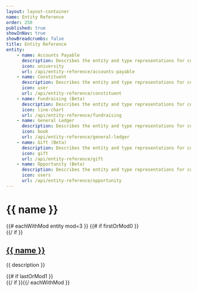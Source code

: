 ```yaml
---
layout: layout-container
name: Entity Reference
order: 250
published: true
showInNav: true
showBreadcrumbs: false
title: Entity Reference
entity: 
    - name: Accounts Payable
      description: Describes the entity and type representations for common items that the Accounts Payable API uses.
      icon: university
      url: /api/entity-reference/accounts-payable
    - name: Constituent
      description: Describes the entity and type representations for common items that the Constituent API uses.
      icon: user
      url: /api/entity-reference/constituent
    - name: Fundraising (Beta)
      description: Describes the entity and type representations for common items that the Fundraising API uses.
      icon: line-chart
      url: /api/entity-reference/fundraising
    - name: General Ledger
      description: Describes the entity and type representations for common items that the General Ledger API uses.
      icon: book
      url: /api/entity-reference/general-ledger
    - name: Gift (Beta)
      description: Describes the entity and type representations for common items that the Gift API uses.
      icon: gift
      url: /api/entity-reference/gift
    - name: Opportunity (Beta)
      description: Describes the entity and type representations for common items that the Opportunity API uses.
      icon: users
      url: /api/entity-reference/opportunity
---
```


<h1>{{ name }}</h1>
<div class="container">
<div class="row">
<div class="col-md-12">
<div class="showcase row" stache-equal-height>
<div class="clearfix"></div>
{{# eachWithMod entity mod=3 }}
{{# if firstOrMod0 }}
 <div class="row">
 {{/ if }}
        <div class="col-md-4">
            <i class="fa fa-fw fa-3x fa-{{ icon }} showcase-icon"></i>
            <div class="showcase-desc">
                <h2>
                    <a href="{{ url }}">{{ name }}</a>
                </h2>
                <p>{{ description }}</p>
            </div>
        </div>
        {{# if lastOrMod1 }}</div>{{/ if }}{{/ eachWithMod }}
        </div></div></div></div>
